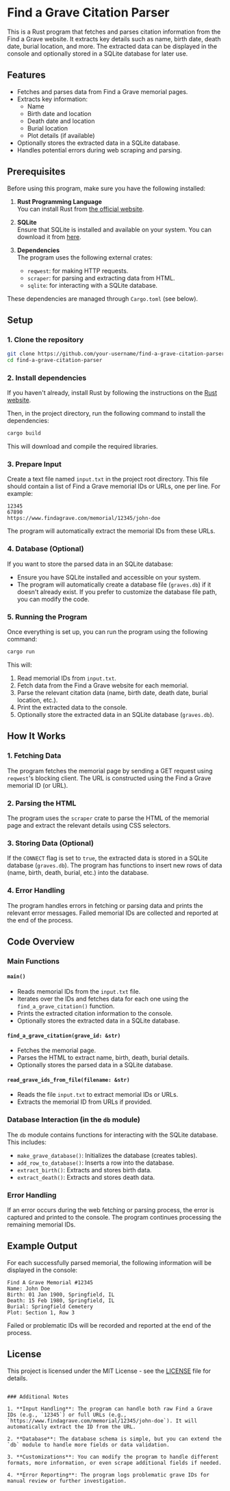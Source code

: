 # Find a Grave Citation Parser

This is a Rust program that fetches and parses citation information from the Find a Grave website. It extracts key details such as name, birth date, death date, burial location, and more. The extracted data can be displayed in the console and optionally stored in a SQLite database for later use.

## Features

- Fetches and parses data from Find a Grave memorial pages.
- Extracts key information:
  - Name
  - Birth date and location
  - Death date and location
  - Burial location
  - Plot details (if available)
- Optionally stores the extracted data in a SQLite database.
- Handles potential errors during web scraping and parsing.

## Prerequisites

Before using this program, make sure you have the following installed:

1. **Rust Programming Language**  
   You can install Rust from [the official website](https://www.rust-lang.org/).

2. **SQLite**  
   Ensure that SQLite is installed and available on your system. You can download it from [here](https://www.sqlite.org/download.html).

3. **Dependencies**  
   The program uses the following external crates:
   - `reqwest`: for making HTTP requests.
   - `scraper`: for parsing and extracting data from HTML.
   - `sqlite`: for interacting with a SQLite database.

These dependencies are managed through `Cargo.toml` (see below).

## Setup

### 1. Clone the repository

```bash
git clone https://github.com/your-username/find-a-grave-citation-parser.git
cd find-a-grave-citation-parser
```

### 2. Install dependencies

If you haven't already, install Rust by following the instructions on the [Rust website](https://www.rust-lang.org/).

Then, in the project directory, run the following command to install the dependencies:

```bash
cargo build
```

This will download and compile the required libraries.

### 3. Prepare Input

Create a text file named `input.txt` in the project root directory. This file should contain a list of Find a Grave memorial IDs or URLs, one per line. For example:

```
12345
67890
https://www.findagrave.com/memorial/12345/john-doe
```

The program will automatically extract the memorial IDs from these URLs.

### 4. Database (Optional)

If you want to store the parsed data in an SQLite database:

- Ensure you have SQLite installed and accessible on your system.
- The program will automatically create a database file (`graves.db`) if it doesn't already exist. If you prefer to customize the database file path, you can modify the code.

### 5. Running the Program

Once everything is set up, you can run the program using the following command:

```bash
cargo run
```

This will:

1. Read memorial IDs from `input.txt`.
2. Fetch data from the Find a Grave website for each memorial.
3. Parse the relevant citation data (name, birth date, death date, burial location, etc.).
4. Print the extracted data to the console.
5. Optionally store the extracted data in an SQLite database (`graves.db`).

## How It Works

### 1. Fetching Data

The program fetches the memorial page by sending a GET request using `reqwest`'s blocking client. The URL is constructed using the Find a Grave memorial ID (or URL).

### 2. Parsing the HTML

The program uses the `scraper` crate to parse the HTML of the memorial page and extract the relevant details using CSS selectors.

### 3. Storing Data (Optional)

If the `CONNECT` flag is set to `true`, the extracted data is stored in a SQLite database (`graves.db`). The program has functions to insert new rows of data (name, birth, death, burial, etc.) into the database.

### 4. Error Handling

The program handles errors in fetching or parsing data and prints the relevant error messages. Failed memorial IDs are collected and reported at the end of the process.

## Code Overview

### Main Functions

#### `main()`

- Reads memorial IDs from the `input.txt` file.
- Iterates over the IDs and fetches data for each one using the `find_a_grave_citation()` function.
- Prints the extracted citation information to the console.
- Optionally stores the extracted data in a SQLite database.

#### `find_a_grave_citation(grave_id: &str)`

- Fetches the memorial page.
- Parses the HTML to extract name, birth, death, burial details.
- Optionally stores the parsed data in a SQLite database.

#### `read_grave_ids_from_file(filename: &str)`

- Reads the file `input.txt` to extract memorial IDs or URLs.
- Extracts the memorial ID from URLs if provided.

### Database Interaction (in the `db` module)

The `db` module contains functions for interacting with the SQLite database. This includes:

- `make_grave_database()`: Initializes the database (creates tables).
- `add_row_to_database()`: Inserts a row into the database.
- `extract_birth()`: Extracts and stores birth data.
- `extract_death()`: Extracts and stores death data.

### Error Handling

If an error occurs during the web fetching or parsing process, the error is captured and printed to the console. The program continues processing the remaining memorial IDs.

## Example Output

For each successfully parsed memorial, the following information will be displayed in the console:

```
Find A Grave Memorial #12345
Name: John Doe
Birth: 01 Jan 1900, Springfield, IL
Death: 15 Feb 1980, Springfield, IL
Burial: Springfield Cemetery
Plot: Section 1, Row 3
```

Failed or problematic IDs will be recorded and reported at the end of the process.

## License

This project is licensed under the MIT License - see the [LICENSE](LICENSE) file for details.

```

### Additional Notes

1. **Input Handling**: The program can handle both raw Find a Grave IDs (e.g., `12345`) or full URLs (e.g., `https://www.findagrave.com/memorial/12345/john-doe`). It will automatically extract the ID from the URL.

2. **Database**: The database schema is simple, but you can extend the `db` module to handle more fields or data validation.

3. **Customizations**: You can modify the program to handle different formats, more information, or even scrape additional fields if needed.

4. **Error Reporting**: The program logs problematic grave IDs for manual review or further investigation.

```
